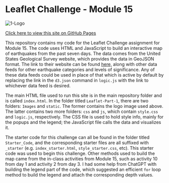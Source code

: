 # Leaflet Challenge - Module 15

![1-Logo](https://github.com/user-attachments/assets/58ba4872-978c-40aa-8dc2-2f927862f9f4)

[Click here to view this site on GitHub Pages](https://williamlevine.github.io/leaflet-challenge/)

This repository contains my code for the Leaflet Challenge assignment for Module 15. The code uses HTML and JavaScript to build an interactive map of earthquakes from the past seven days. The data comes from the United States Geological Survey website, which provides the data in GeoJSON format. The link to their website can be found [here,](https://earthquake.usgs.gov/earthquakes/feed/v1.0/geojson.php) along with other data feeds for other earthquake categories and levels of significance. Any of these data feeds could be used in place of that which is active by default by replacing the link in the `d3.json` command in `logic.js` with the link to whichever data feed is desired.

The main HTML file used to run this site is in the main repository folder and is called `index.html`. In the folder titled `Leaflet-Part-1`, there are two folders: `Images` and `static`. The former contains the logo image used above. The latter contains two more folders: `css` and `js`, which contain `style.css` and `logic.js`, respectively. The CSS file is used to hold style info, mainly for the popups and the legend; the JavaScript file calls the data and visualizes it.

The starter code for this challenge can all be found in the folder titled `Starter_Code`, and the corresponding starter files are all suffixed with `_starter` (e.g. `index_starter.html`, `style_starter.css`, etc). This starter code was used to begin this challenge. Other methods used to build the map came from the in-class activities from Module 15, such as activity 10 from day 1 and activity 2 from day 3. I had some help from ChatGPT with building the legend part of the code, which suggested an efficient `for` loop method to build the legend and attach the corresponding depth values.

